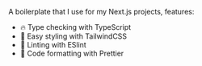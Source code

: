 A boilerplate that I use for my Next.js projects, features:

- 🔥 Type checking with TypeScript
- 💎 Easy styling with TailwindCSS
- 📏 Linting with ESlint
- 💖 Code formatting with Prettier
